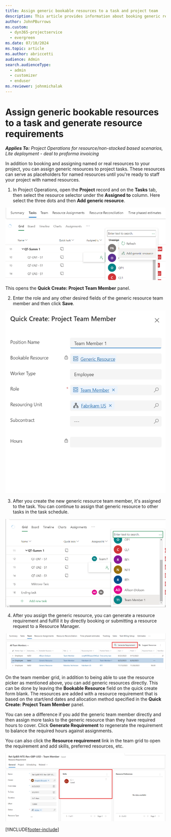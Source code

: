 ```yaml
---
title: Assign generic bookable resources to a task and project team
description: This article provides information about booking generic resources to tasks and project teams.
author: JohnPBurrows
ms.custom: 
  - dyn365-projectservice
  - evergreen
ms.date: 07/10/2024
ms.topic: article
ms.author: abriccetti
audience: Admin
search.audienceType: 
  - admin
  - customizer
  - enduser
ms.reviewer: johnmichalak
---
```

# Assign generic bookable resources to a task and generate resource requirements 

_**Applies To:** Project Operations for resource/non-stocked based scenarios, Lite deployment - deal to proforma invoicing_

In addition to booking and assigning named or real resources to your project, you can assign generic resources to project tasks. These resources can serve as placeholders for named resources until you're ready to staff your project with named resources. 

1. In Project Operations, open the **Project** record and on the **Tasks** tab, then select the resource selector under the **Assigned to** column. Here select the three dots and then **Add generic resource**.

![Creating and assigning a generic team member.](media/add-generic-resource.png)

This opens the **Quick Create: Project Team Member** panel. 

2. Enter the role and any other desired fields of the generic resource team member and then click **Save**.

![Generic team member quick create.](media/generic-resource-quick-create.png)

3. After you create the new generic resource team member, it's assigned to the task. You can continue to assign that generic resource to other tasks in the task schedule.

![Assigning existing generic team member to tasks.](media/assign-generic-resource.png)

4. After you assign the generic resource, you can generate a resource requirement and fulfill it by directly booking or submitting a resource request to a Resource Manager.

![Generating a requirement for a generic team member.](media/generate-requirement.png)

On the team member grid, in addition to being able to use the resource picker as mentioned above, you can add generic resources directly. This can be done by leaving the **Bookable Resource** field on the quick create form blank. The resources are added with a resource requirement that is based on the start/end dates and allocation method specified in the **Quick Create: Project Team Member** panel.

You can see a difference if you add the generic team member directly and then assign more tasks to the generic resource than they have required hours to cover. Click **Generate Requirement** to regenerate the requirement to balance the required hours against assignments.

You can also click the **Resource requirement** link in the team grid to open the requirement and add skills, preferred resources, etc.

![Resource requirement.](media/add-skill-to-requirement.png)



[!INCLUDE[footer-include](../includes/footer-banner.md)]

